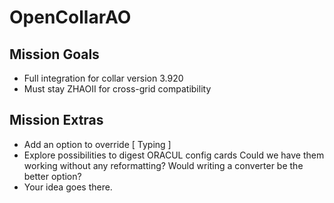 OpenCollarAO
============

Mission Goals
-------------

- Full integration for collar version 3.920
- Must stay ZHAOII for cross-grid compatibility

Mission Extras
--------------

- Add an option to override [ Typing ]
- Explore possibilities to digest ORACUL config cards
	Could we have them working without any reformatting? Would writing a converter be the better option?
- Your idea goes there.

